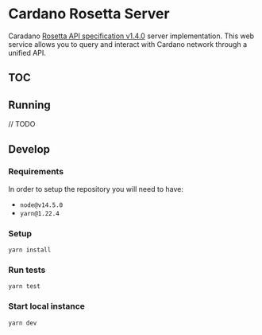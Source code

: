 # Cardano Rosetta Server

Caradano [Rosetta API specification v1.4.0](https://github.com/coinbase/rosetta-specifications) server implementation. This web service allows you to query and interact with Cardano network through a unified API.

## TOC

## Running

// TODO

## Develop

### Requirements

In order to setup the repository you will need to have:

- `node@v14.5.0`
- `yarn@1.22.4` 

### Setup

```
yarn install
```

### Run tests

```
yarn test
```

### Start local instance

```
yarn dev
```